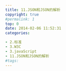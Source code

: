 ```yaml
---
title: 11.JSON和JSON的解析
copyright: true
#permalink: 1
top: 0
date: 2014-02-06 11:52:31
categories:

- 2.标准
- 3.W3C
- 3.javaScript
- 11.JSON和JSON的解析
#tags:
---
```

